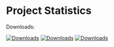 # Project Statistics

Downloads:

[![Downloads](https://pepy.tech/badge/reason)](https://pepy.tech/project/reason)
[![Downloads](https://pepy.tech/badge/reason/month)](https://pepy.tech/project/reason)
[![Downloads](https://pepy.tech/badge/reason/week)](https://pepy.tech/project/reason)
